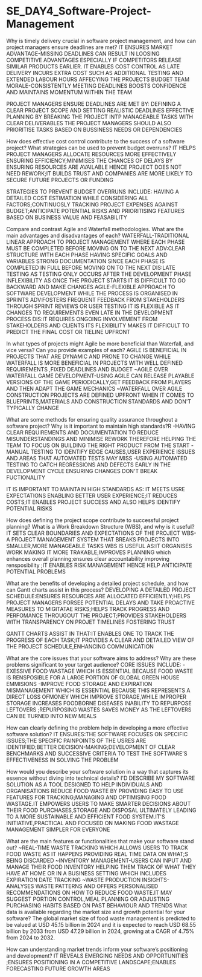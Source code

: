 # SE_DAY4_Software-Project-Management

Why is timely delivery crucial in software project management, and how can project managers ensure deadlines are met?
IT ENSURES MARKET ADVANTAGE-MISSING DEADLINES CAN RESULT IN LOOSING COMPETITIVE ADVANTAGES ESPECIALLY IF COMPETITORS RELEASE SIMILAR PRODUCTS EARLIER.
IT ENABLES COST CONTROL AS LATE DELIVERY INCURS EXTRA COST SUCH AS ADDITIONAL TESTING AND EXTENDED LABOUR HOURS AFFECYING THE PROJECTS BUDGET
TEAM MORALE-CONSISTENTLY MEETING DEADLINES BOOSTS CONFIDENCE AND MAINTAINS MOMENTUM WITHIN THE TEAM

PROJECT MANAGERS ENSURE DEADLINES ARE MET BY:
DEFINING A CLEAR PROJECT SCOPE AND SETTING REALISTIC DEADLINES
EFFECTIVE PLANNING BY BREAKING THE PROJECT INTP MANAGEABLE TASKS WITH CLEAR DELIVERABLES
THE PROJECT MANAGERS SHOULD ALSO PRIORITISE TASKS BASED ON BUSSINESS NEEDS OR DEPENDENCIES

How does effective cost control contribute to the success of a software project? What strategies can be used to prevent budget overruns?
IT HELPS PROJECT MANAGERS ALLOCATE RESOURCES MORE EFFECTIVELY ENSURING EFFICIENCY;MINIMISES THE CHANCES OF DELAYS BY ENSURING RESOURCES ARE AVAILABLE HENCE PROJECT DOES NOT NEED REWORK;IT BUILDS TRUST AND COMPANIES ARE MORE LIKELY TO SECURE FUTURE PROJECTS OR FUNDING

STRATEGIES TO PREVENT BUDGET OVERRUNS INCLUDE:
HAVING A DETAILED COST ESTIMATION WHILE CONSIDERING ALL FACTORS;CONTINUOSLY TRACKING PROJECT EXPENSES AGAINST BUDGET;ANTICIPATE POTENTIAL RISKS AND PRIORITISING FEATURES BASED ON BUSINESS VALUE AND FEASABILITY

Compare and contrast Agile and Waterfall methodologies. What are the main advantages and disadvantages of each?
WATERFALL-TRADITIONAL LINEAR APPROACH TO PROJECT MANAGEMENT WHERE EACH PHASE MUST BE COMPLETED BEFORE MOVING ON TO THE NEXT
ADV:CLEAR STRUCTURE WITH EACH PHASE HAVING SPECIFIC GOALS AND VARIABLES
    STRONG DOCUMENTATION SINCE EACH PHASE IS COMPLETED IN FULL BEFORE MOVING ON TO THE NEXT
DIS:LATE TESTING AS TESTING ONLY OCCURS AFTER THE DEVELOPMENT PHASE
    INFLEXIBILITY AS ONCE THE PROJECT STARTS IT IS DIFFICULT TO GO BACKWARD AND MAKE CHANGES
AGILE-FLEXIBLE APPROACH TO SOFTWARE DEVELOPMENT WHILE THE PROCESS IS ORGANISED IN SPRINTS
ADV:FOSTERS FREQUENT FEEDBACK FROM STAKEHOLDERS THROUGH SPRINT REVIEWS OR USER TESTING
    IT IS FLEXIBLE AS IT CHANGES TO REQUIREMENTS EVEN LATE IN THE DEVELOPMENT PROCESS
DIS:IT REQUIRES ONGOING INVOLVEMENT FROM STAKEHOLDERS AND CLIENTS
     ITS FLEXIBILITY MAKES IT DIFFICULT TO PREDICT THE FINAL COST OR TIELINE UPFRONT
     
In what types of projects might Agile be more beneficial than Waterfall, and vice versa? Can you provide examples of each?
AGILE IS BENEFICIAL IN PROJECTS THAT ARE DYNAMIC AND PRONE TO CHANGE WHILE WATERFALL IS MORE BENEFICIAL IN PROJECTS WITH WELL DEFINED REQUIREMENTS ,FIXED DEADLINES AND BUDGET
~AGILE OVER WATERFALL
GAME DEVELOPMENT-USING AGILE CAN RELEASE PLAYABLE VERSIONS OF THE GAME PERIODICALLY,GET FEEDBACK FROM PLAYERS AND THEN ADAPT THE GAME MECHANICS
~WATERFALL OVER AGILE
CONSTRUCTION PROJECTS ARE DEFINED UPFRONT WHEN IT COMES TO BLUEPRINTS,MATERIALS AND CONSTRUCTION STANDARDS AND DON'T TYPICALLY CHANGE

What are some methods for ensuring quality assurance throughout a software project? Why is it important to maintain high standards?R
-HAVING CLEAR REQUIREMENTS AND DOCUMENTATION TO REDUCE MISUNDERSTANDINGS AND MINIMISE REWORK THEREFORE HELPING THE TEAM TO FOCUS ON BUILDING THE RIGHT PRODUCT FROM THE START
-MANUAL TESTING TO IDENTIFY EDGE CAUSES,USER EXPERIENCE ISSUES AND AREAS THAT AUTOMATED TESTS MAY MISS
-USING AUTOMATED TESTING TO CATCH REGRESSIONS AND DEFECTS EARLY IN THE DEVELOPMENT CYCLE ENSURING CHANGES DON'T BREAK FUCTIONALITY

IT IS IMPORTANT TO MAINTAIN HIGH STANDARDS AS:
IT MEETS USRE EXPECTATIONS ENABLING BETTER USER EXPERIENCE;IT REDUCES COSTS;IT ENABLES PROJECT SUCCESS AND ALSO HELPS IDENTIFY POTENTIAL RISKS

How does defining the project scope contribute to successful project planning? What is a Work Breakdown Structure (WBS), and why is it useful?
IT SETS CLEAR BOUNDARIES AND EXPECTATIONS OF THE PROJECT
WBS-A PROJECT MANAGEMENT SYSTEM THAT BREAKS PROJECTS INTO SMALLER,MORE MANAGEABLE TASKS
WBS IS USEFUL AS:IT ORGANISES WORK MAKING IT MORE TRAKABLE;IMPROVES PLANNING which enhances overall planning;ensures clear accountability improving rensposibility ;IT ENABLES RISK MANAGEMENT HENCE HELP ANTICIPATE POTENTIAL PROBLEMS

What are the benefits of developing a detailed project schedule, and how can Gantt charts assist in this process?
DEVELOPING A DETAILED PROJECT SCHEDULE:ENSURES RESOURCES ARE ALLOCATED EFFICIENTLY;HELPS PROJECT MANAGERS FORSEE POTENTIAL DELAYS AND TAKE PROACTIVE MEASURES TO MIGITATAE RISKS;HELPS TRACK PROGRESS AND PERFOMANCE THROUGOUT THE PROJECT;PROVIDES STAKEHOLDERS WITH TRANSPARENCY ON PROJET TIMELINES FOSTERING TRUST

GANTT CHARTS ASSIST IN THAT:IT ENABLES ONE TO TRACK THE PROGRESS OF EACH TASK;IT PROVIDES A CLEAR AND DETAILED VIEW OF THE PROJECT SCHEDULE,ENHANCING COMMUNICATION

What are the core issues that your software aims to address? Why are these problems significant to your target audience?
CORE ISSUES INCLUDE:
-EXESSIVE FOOD WASTAGE WHICH IS ESSENTIAL BECAUSE FOOD WASTE IS RENSPOSIBLE FOR A LARGE PORTION OF GLOBAL GREEN HOUSE EMMISIONS
-IMPROVE FOOD STORAGE AND EXPIRATION MISMANAGEMENT WHICH IS ESSENTIAL BECAUSE THIS REPRESENTS A DIRECT LOSS OFMONEY WHICH IMPROVE STORAGE,WHILE IMPROPER STORAGE INCREASES FOODBORNE DISEASES
INABILITY TO REPURPOSE LEFTOVERS ;REPURPOSING WASTES SAVES MONEY AS THE LEFTOVERS CAN BE TURNED INTO NEW MEALS

How can clearly defining the problem help in developing a more effective software solution?
IT ENSURES:THE SOFTWARE FOCUSES ON SPECIFIC ISSUES;THE SPECIFIC PAINPOINTS OF THE USRES ARE IDENTIFIED;BETTER DECISION-MAKING;DEVELOPMENT OF CLEAR BENCHMARKS AND SUCCESSIVE CRITERIA TO TEST THE SOFTWARE'S EFFECTIVENESS IN SOLVING THE PROBLEM

How would you describe your software solution in a way that captures its essence without diving into technical details?
I'D DESCRIBE MY SOFTWARE SOLUTION AS A TOOL DESIGNED TO HELP INDIVIDUALS AND ORGANISATIONS REDUCE FOOD WASTE BY PROVIDING EASY TO USE FEATURES FOR TRACKING;MANAGING AND OPTIMISING FOOD WASTAGE.IT EMPOWERS USERS TO MAKE SMARTER DECISIONS ABOUT THEIR FOOD PURCHASES,STORAGE AND DISPOSAL ULTIMATELY LEADING TO A MORE SUSTAINABLE AND EFFICIENT FOOD SYSTEM.IT'S INITIATIVE,PRACTICAL AND FOCUSED ON MAKING FOOD WASTAGE MANAGEMENT SIMPLER FOR EVERYONE

What are the main features or functionalities that make your software stand out?
~REAL-TIME WASTE TRACKING WHICH ALLOWS USERS TO TRACK FOOD WASTE AS IT HAPPENS PROVIDING REAL TIME DATA ON WHAT;S BEING DISCARDED
~INVENTORY MANAGEMENT-USERS CAN INPUT AND MANAGE THEIR FOOD INVENTORY HELPING THEM TRACK OF WHAT THEY HAVE AT HOME OR IN A BUSINESS SETTING WHICH INCLUDES EXPIRATION DATE TRACKING
~WASTE PRODUCTION INSIGHTS-ANALYSES WASTE PATTERNS AND OFFERS PERSONALISED RECOMMENDATIONS ON HOW TO REDUCE FOOD WASTE.IT MAY SUGGEST PORTION CONTROL,MEAL PLANNING OR ADJUSTING PURCHASING HABITS BASED ON PAST BEHAVIOUR AND TRENDS
What data is available regarding the market size and growth potential for your software?
The global market size of food waste management is predicted to be valued at USD 45.15 billion in 2024 and it is expected to reach USD 68.55 billion by 2033 from USD 47.29 billion in 2024, growing at a CAGR of 4.75% from 2024 to 2032.

How can understanding market trends inform your software’s positioning and development?
IT REVEALS EMERGING NEEDS AND OPPORTUNITIES ;ENSURES POSITIONING IN A COMPETITIVE LANDSCAPE;ENABLES FORECASTING FUTURE GROWTH AREAS

